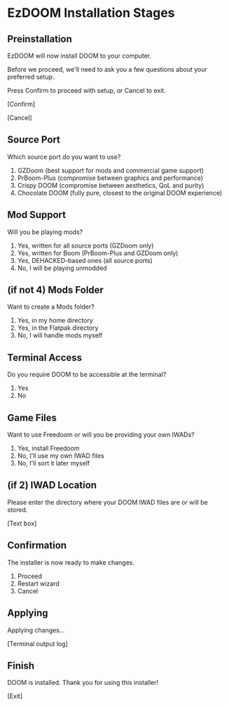 # EzDOOM Installation Stages

## Preinstallation

EzDOOM will now install DOOM to your computer.

Before we proceed, we'll need to ask you a few questions about your preferred setup.

Press Confirm to proceed with setup, or Cancel to exit.

[Confirm]

[Cancel]

## Source Port

Which source port do you want to use?

1. GZDoom (best support for mods and commercial game support)
2. PrBoom-Plus (compromise between graphics and performance)
3. Crispy DOOM (compromise between aesthetics, QoL and purity)
4. Chocolate DOOM (fully pure, closest to the original DOOM experience)

## Mod Support

Will you be playing mods?

1. Yes, written for all source ports (GZDoom only)
2. Yes, written for Boom (PrBoom-Plus and GZDoom only)
3. Yes, DEHACKED-based ones (all source ports)
4. No, I will be playing unmodded

## (if not 4) Mods Folder

Want to create a Mods folder?

1. Yes, in my home directory
2. Yes, in the Flatpak directory
3. No, I will handle mods myself

## Terminal Access

Do you require DOOM to be accessible at the terminal?

1. Yes
2. No

## Game Files

Want to use Freedoom or will you be providing your own IWADs?

1. Yes, install Freedoom
2. No, I'll use my own IWAD files
3. No, I'll sort it later myself

## (if 2) IWAD Location

Please enter the directory where your DOOM IWAD files are or will be stored.

[Text box]

## Confirmation

The installer is now ready to make changes.

1. Proceed
2. Restart wizard
3. Cancel

## Applying

Applying changes...

[Terminal output log]

## Finish

DOOM is installed. Thank you for using this installer!

[Exit]
